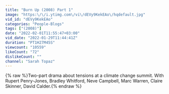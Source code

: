 ```yaml
---
title: "Burn Up (2008) Part 1"
image: "https:\/\/i.ytimg.com\/vi\/dEVy9KekEAo\/hqdefault.jpg"
vid_id: "dEVy9KekEAo"
categories: "People-Blogs"
tags: ["(2008)"]
date: "2022-02-01T11:55:47+03:00"
vid_date: "2022-01-29T11:44:41Z"
duration: "PT1H27M45S"
viewcount: "10559"
likeCount: "72"
dislikeCount: ""
channel: "Sarah Topaz"
---
```

{% raw %}Two-part drama about tensions at a climate change summit. With Rupert Penry-Jones, Bradley Whitford, Neve Campbell, Marc Warren, Claire Skinner, David Calder.{% endraw %}
